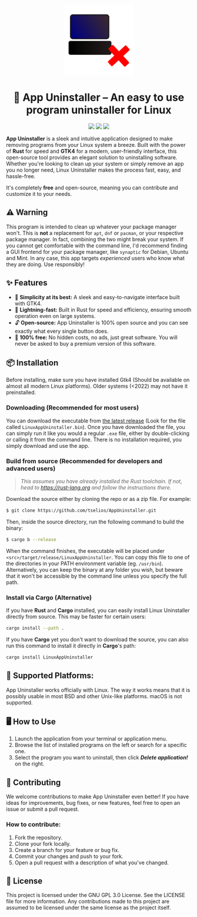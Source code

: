 <div align=center>
<img src="assets/appuninstaller.svg" width=192px>
<h1> 🚀 <b>App Uninstaller</b> – An easy to use program uninstaller for Linux</h1>

<img src="https://img.shields.io/badge/License-GPL-3.svg">
<img src="https://img.shields.io/badge/Made%20with-Rust-orange">
<img src="https://img.shields.io/badge/GTK-4.0-blue">
</div>

**App Uninstaller** is a sleek and intuitive application designed to make removing programs from your Linux system a breeze. Built with the power of **Rust** for speed and **GTK4** for a modern, user-friendly interface, this open-source tool provides an elegant solution to uninstalling software. Whether you're looking to clean up your system or simply remove an app you no longer need, Linux Uninstaller makes the process fast, easy, and hassle-free.

It's completely **free** and open-source, meaning you can contribute and customize it to your needs.

## ⚠️ Warning
This program is intended to clean up whatever your package manager won't. This is **not** a replacement for `apt`, `dnf` or `pacman`, or your respective package manager. In fact, combining the two might break your system. If you cannot get comfortable with the command line, I'd recommend finding a GUI frontend for your package manager, like `synaptic` for Debian, Ubuntu and Mint. In any case, this app targets *experienced* users who know what they are doing. Use responsibly!

## ✨ **Features**  

- 🌟 **Simplicity at its best:** A sleek and easy-to-navigate interface built with GTK4.
- 🚀 **Lightning-fast:** Built in Rust for speed and efficiency, ensuring smooth operation even on large systems.
- 🔓 **Open-source:** App Uninstaller is 100% open source and you can see exactly what every single button does.
- 💸 **100% free:** No hidden costs, no ads, just great software. You will never be asked to buy a premium version of this software.

## 📦 **Installation**  
Before installing, make sure you have installed Gtk4 (Should be available on almost all modern Linux platforms). Older systems (<2022) may not have it preinstalled.

### **Downloading** (Recommended for most users)
You can download the executable from [the latest release](https://github.com/tseli0s/AppUninstaller/releases/latest) (Look for the file called `LinuxAppUninstaller.bin`). Once you have downloaded the file, you can simply run it like you would a regular `.exe` file, either by double-clicking or calling it from the command line. There is no installation required, you simply download and use the app.

### **Build from source** (Recommended for developers and advanced users)
> *This assumes you have already installed the Rust toolchain. If not, head to https://rust-lang.org and follow the instructions there.*

Download the source either by cloning the repo or as a zip file. For example:
```sh
$ git clone https://github.com/tselios/AppUninstaller.git
```
Then, inside the source directory, run the following command to build the binary:
```sh
$ cargo b --release
```
When the command finishes, the executable will be placed under `<src>/target/release/LinuxAppUninstaller`. You can copy this file to one of the directories in your PATH environment variable (eg. `/usr/bin`). Alternatively, you can keep the binary at any folder you wish, but beware that it won't be accessible by the command line unless you specify the full path.

### **Install via Cargo** (Alternative)
If you have **Rust** and **Cargo** installed, you can easily install Linux Uninstaller directly from source. This may be faster for certain users:
```sh
cargo install --path .
```
If you have **Cargo** yet you don't want to download the source, you can also run this command to install it directly in **Cargo**'s path:
```sh
cargo install LinuxAppUninstaller
```

## 💾 **Supported Platforms**:
App Uninstaller works officially with Linux. The way it works means that it is possibly usable in most BSD and other Unix-like platforms. macOS is not supported.

## 🖥️ How to Use
1. Launch the application from your terminal or application menu.
2. Browse the list of installed programs on the left or search for a specific one.
3. Select the program you want to uninstall, then click ***Delete application!*** on the right.

## 🤝 Contributing
We welcome contributions to make App Uninstaller even better! If you have ideas for improvements, bug fixes, or new features, feel free to open an issue or submit a pull request.

### **How to contribute:**
1. Fork the repository.
2. Clone your fork locally.
3. Create a branch for your feature or bug fix.
4. Commit your changes and push to your fork.
5. Open a pull request with a description of what you've changed.

## 📜 License

This project is licensed under the GNU GPL 3.0 License. See the LICENSE file for more information. Any contributions made to this project are assumed to be licensed under the same license as the project itself.
